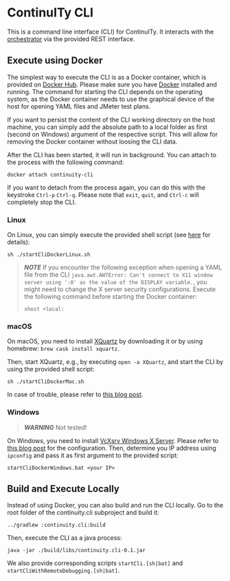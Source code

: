 # ContinuITy CLI

This is a command line interface (CLI) for ContinuITy. It interacts with the [orchestrator](../continuity.orchestrator) via the provided REST interface.

## Execute using Docker

The simplest way to execute the CLI is as a Docker container, which is provided on [Docker Hub](https://hub.docker.com/r/continuityproject/cli).
Please make sure you have [Docker](https://www.docker.com/) installed and running.
The command for starting the CLI depends on the operating system, as the Docker container needs to use the graphical device of the host for opening YAML files and JMeter test plans.

If you want to persist the content of the CLI working directory on the host machine, you can simply add the absolute path to a local folder as first (second on Windows) argument of the respective script.
This will allow for removing the Docker container without loosing the CLI data.

After the CLI has been started, it will run in background. You can attach to the process with the following command: 

```
docker attach continuity-cli
```

If you want to detach from the process again, you can do this with the keystroke ```Ctrl-p``` ```Ctrl-q```.
Please note that ```exit```, ```quit```, and ```Ctrl-c``` will completely stop the CLI.

### Linux

On Linux, you can simply execute the provided shell script (see [here](http://fabiorehm.com/blog/2014/09/11/running-gui-apps-with-docker/) for details):

```
sh ./startCliDockerLinux.sh
```

> **_NOTE_**
> If you encounter the following exception when opening a YAML file from the CLI ```java.awt.AWTError: Can't connect to X11 window server using ':0' as the value of the DISPLAY variable.```, you might need to change the X server security configurations.
> Execute the following command before starting the Docker container:
> ```
> xhost +local:
> ``` 

### macOS

On macOS, you need to install [XQuartz](https://www.xquartz.org/) by downloading it or by using homebrew: ```brew cask install xquartz```.

Then, start XQuartz, e.g., by executing ```open -a XQuartz```, and start the CLI by using the provided shell script:

```
sh ./startCliDockerMac.sh
```

In case of trouble, please refer to [this blog post](https://sourabhbajaj.com/blog/2017/02/07/gui-applications-docker-mac/).

### Windows

> **_WARNING_** Not tested!

On Windows, you need to install [VcXsrv Windows X Server](https://sourceforge.net/projects/vcxsrv/).
Please refer to [this blog post](https://dev.to/darksmile92/run-gui-app-in-linux-docker-container-on-windows-host-4kde) for the configuration.
Then, determine you IP address using ```ipconfig``` and pass it as first argument to the provided script:

```
startCliDockerWindows.bat <your IP>
```

## Build and Execute Locally

Instead of using Docker, you can also build and run the CLI locally.
Go to the root folder of the continuity.cli subproject and build it:

```
../gradlew :continuity.cli:build
``` 

Then, execute the CLI as a java process:

```
java -jar ./build/libs/continuity.cli-0.1.jar
```

We also provide corresponding scripts ```startCli.[sh|bat]``` and ```startCliWithRemoteDebugging.[sh|bat]```.
